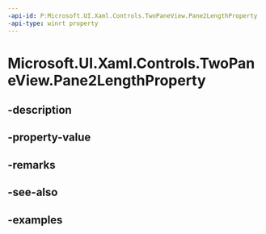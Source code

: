 ```yaml
---
-api-id: P:Microsoft.UI.Xaml.Controls.TwoPaneView.Pane2LengthProperty
-api-type: winrt property
---
```


<!-- Property syntax.
public DependencyProperty Pane2LengthProperty { get; }
-->

# Microsoft.UI.Xaml.Controls.TwoPaneView.Pane2LengthProperty

## -description

## -property-value

## -remarks

## -see-also

## -examples

